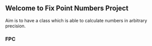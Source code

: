 ## Welcome to Fix Point Numbers Project

Aim is to have a class which is able to calculate numbers in arbitrary precision.
### FPC

